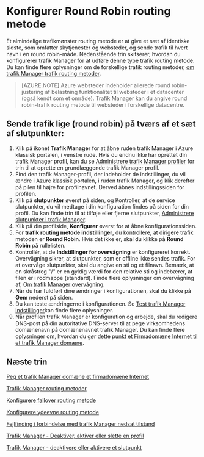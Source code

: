 <properties
   pageTitle="Konfigurere trafik Manager round robin trafik routing metode | Microsoft Azure"
   description="Denne artikel kan hjælpe dig med at konfigurere round robin justering af belastning for trafik Manager slutpunkterne."
   services="traffic-manager"
   documentationCenter=""
   authors="sdwheeler"
   manager="carmonm"
   editor="tysonn" />
<tags
   ms.service="traffic-manager"
   ms.devlang="na"
   ms.topic="article"
   ms.tgt_pltfrm="na"
   ms.workload="infrastructure-services"
   ms.date="10/18/2016"
   ms.author="sewhee" />
<!-- repub for nofollow -->

# <a name="configure-round-robin-routing-method"></a>Konfigurer Round Robin routing metode

Et almindelige trafikmønster routing metode er at give et sæt af identiske sidste, som omfatter skytjenester og websteder, og sende trafik til hvert navn i en round robin-måde. Nedenstående trin skitserer, hvordan du konfigurerer trafik Manager for at udføre denne type trafik routing metode. Du kan finde flere oplysninger om de forskellige trafik routing metoder, [om trafik Manager trafik routing metoder](traffic-manager-routing-methods.md).

>[AZURE.NOTE] Azure websteder indeholder allerede round robin-justering af belastning funktionalitet til websteder i et datacenter (også kendt som et område). Trafik Manager kan du angive round robin-trafik routing metode til websteder i forskellige datacentre.

## <a name="routing-traffic-equally-round-robin-across-a-set-of-endpoints"></a>Sende trafik lige (round robin) på tværs af et sæt af slutpunkter:

1. Klik på ikonet **Trafik Manager** for at åbne ruden trafik Manager i Azure klassisk portalen, i venstre rude. Hvis du endnu ikke har oprettet din trafik Manager profil, kan du se [Administrere trafik Manager profiler](traffic-manager-manage-profiles.md) for trin til at oprette en grundlæggende trafik Manager profil.
2. Find den trafik Manager-profil, der indeholder de indstillinger, du vil ændre i Azure klassisk portalen, i ruden trafik Manager, og klik derefter på pilen til højre for profilnavnet. Derved åbnes indstillingssiden for profilen.
3. Klik på **slutpunkter** øverst på siden, og Kontroller, at de service slutpunkter, du vil medtage i din konfiguration findes på siden for din profil. Du kan finde trin til at tilføje eller fjerne slutpunkter, [Administrere slutpunkter i trafik Manager](traffic-manager-endpoints.md).
4. Klik på din profilside, **Konfigurer** øverst for at åbne konfigurationssiden.
5. For **trafik routing metode indstillinger**, du kontrollere, at dirigere trafik metoden er **Round Robin**. Hvis det ikke er, skal du klikke på **Round Robin** på rullelisten.
6. Kontrollér, at de **Indstillinger for overvågning** er konfigureret korrekt. Overvågning sikrer, at slutpunkter, som er offline ikke sendes trafik. For at overvåge slutpunkter, skal du angive en sti og et filnavn. Bemærk, at en skråstreg "/" er en gyldig værdi for den relative sti og indebærer, at filen er i rodmappe (standard). Finde flere oplysninger om overvågning af, [Om trafik Manager overvågning](traffic-manager-monitoring.md).
7. Når du har fuldført dine ændringer i konfigurationen, skal du klikke på **Gem** nederst på siden.
8. Du kan teste ændringerne i konfigurationen. Se [Test trafik Manager indstillinger](traffic-manager-testing-settings.md)kan finde flere oplysninger.
9. Når profilen trafik Manager er konfiguration og arbejde, skal du redigere DNS-post på din autoritative DNS-server til at pege virksomhedens domænenavn på domænenavnet trafik Manager. Du kan finde flere oplysninger om, hvordan du gør dette [punkt et Firmadomæne Internet til et trafik Manager domæne](traffic-manager-point-internet-domain.md).

## <a name="next-steps"></a>Næste trin


[Peg et trafik Manager domæne et firmadomæne Internet](traffic-manager-point-internet-domain.md)

[Trafik Manager routing metoder](traffic-manager-routing-methods.md)

[Konfigurere failover routing metode](traffic-manager-configure-failover-routing-method.md)

[Konfigurere ydeevne routing metode](traffic-manager-configure-performance-routing-method.md)

[Fejlfinding i forbindelse med trafik Manager nedsat tilstand](traffic-manager-troubleshooting-degraded.md)

[Trafik Manager - Deaktiver, aktiver eller slette en profil](disable-enable-or-delete-a-profile.md)

[Trafik Manager - deaktivere eller aktivere et slutpunkt](disable-or-enable-an-endpoint.md)

